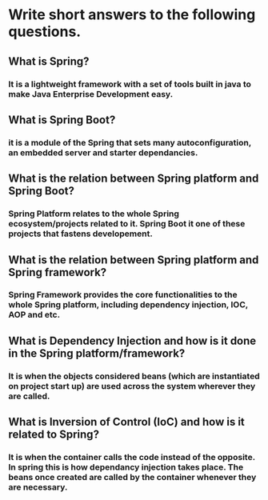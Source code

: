# Write short answers to the following questions.

## What is Spring?
### It is a lightweight framework with a set of tools built in java to make Java Enterprise Development easy.

## What is Spring Boot?
### it is a module of the Spring that sets many autoconfiguration, an embedded server and starter dependancies.

## What is the relation between Spring platform and Spring Boot?
### Spring Platform relates to the whole Spring ecosystem/projects related to it. Spring Boot it one of these projects that fastens developement.

## What is the relation between Spring platform and Spring framework?
### Spring Framework provides the core functionalities to the whole Spring platform, including dependency injection, IOC, AOP and etc.

## What is Dependency Injection and how is it done in the Spring platform/framework?
### It is when the objects considered beans (which are instantiated on project start up) are used across the system wherever they are called.

## What is Inversion of Control (IoC) and how is it related to Spring?
### It is when the container calls the code instead of the opposite. In spring this is how dependancy injection takes place. The beans once created are called by the container whenever they are necessary. 